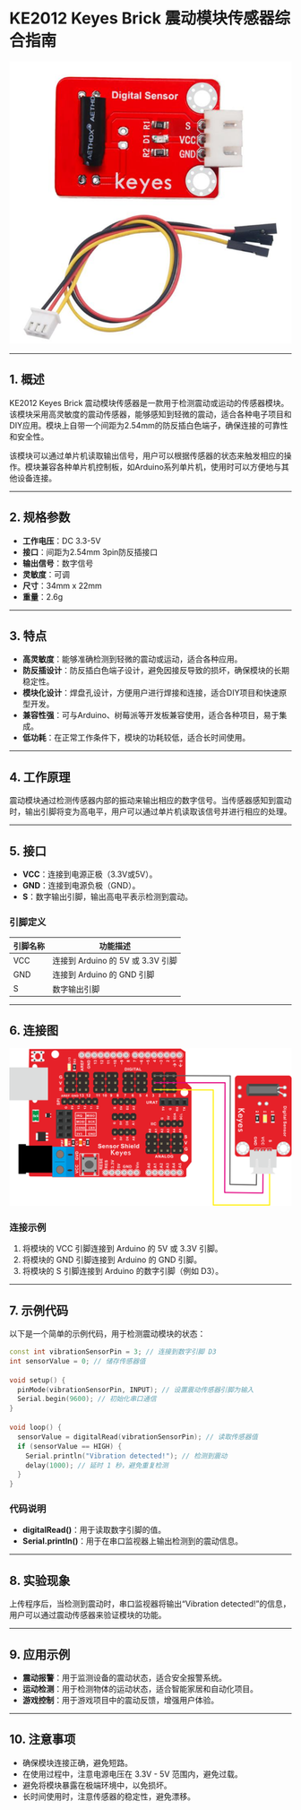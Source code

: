 # KE2012 Keyes Brick 震动模块传感器综合指南

![image-20250317151556394](media/image-20250317151556394.png)

---

## 1. 概述
KE2012 Keyes Brick 震动模块传感器是一款用于检测震动或运动的传感器模块。该模块采用高灵敏度的震动传感器，能够感知到轻微的震动，适合各种电子项目和DIY应用。模块上自带一个间距为2.54mm的防反插白色端子，确保连接的可靠性和安全性。

该模块可以通过单片机读取输出信号，用户可以根据传感器的状态来触发相应的操作。模块兼容各种单片机控制板，如Arduino系列单片机，使用时可以方便地与其他设备连接。

---

## 2. 规格参数
- **工作电压**：DC 3.3-5V  
- **接口**：间距为2.54mm 3pin防反插接口  
- **输出信号**：数字信号  
- **灵敏度**：可调  
- **尺寸**：34mm x 22mm   
- **重量**：2.6g  

---

## 3. 特点
- **高灵敏度**：能够准确检测到轻微的震动或运动，适合各种应用。
- **防反插设计**：防反插白色端子设计，避免因接反导致的损坏，确保模块的长期稳定性。
- **模块化设计**：焊盘孔设计，方便用户进行焊接和连接，适合DIY项目和快速原型开发。
- **兼容性强**：可与Arduino、树莓派等开发板兼容使用，适合各种项目，易于集成。
- **低功耗**：在正常工作条件下，模块的功耗较低，适合长时间使用。

---

## 4. 工作原理
震动模块通过检测传感器内部的振动来输出相应的数字信号。当传感器感知到震动时，输出引脚将变为高电平，用户可以通过单片机读取该信号并进行相应的处理。

---

## 5. 接口
- **VCC**：连接到电源正极（3.3V或5V）。
- **GND**：连接到电源负极（GND）。
- **S**：数字输出引脚，输出高电平表示检测到震动。

### 引脚定义
| 引脚名称 | 功能描述                     |
|----------|------------------------------|
| VCC      | 连接到 Arduino 的 5V 或 3.3V 引脚   |
| GND      | 连接到 Arduino 的 GND 引脚  |
| S     | 数字输出引脚                |

---

## 6. 连接图
![image-20250317151622834](media/image-20250317151622834.png)

### 连接示例
1. 将模块的 VCC 引脚连接到 Arduino 的 5V 或 3.3V 引脚。
2. 将模块的 GND 引脚连接到 Arduino 的 GND 引脚。
3. 将模块的 S 引脚连接到 Arduino 的数字引脚（例如 D3）。

---

## 7. 示例代码
以下是一个简单的示例代码，用于检测震动模块的状态：
```cpp
const int vibrationSensorPin = 3; // 连接到数字引脚 D3
int sensorValue = 0; // 储存传感器值

void setup() {
  pinMode(vibrationSensorPin, INPUT); // 设置震动传感器引脚为输入
  Serial.begin(9600); // 初始化串口通信
}

void loop() {
  sensorValue = digitalRead(vibrationSensorPin); // 读取传感器值
  if (sensorValue == HIGH) {
    Serial.println("Vibration detected!"); // 检测到震动
    delay(1000); // 延时 1 秒，避免重复检测
  }
}
```

### 代码说明
- **digitalRead()**：用于读取数字引脚的值。
- **Serial.println()**：用于在串口监视器上输出检测到的震动信息。

---

## 8. 实验现象
上传程序后，当检测到震动时，串口监视器将输出“Vibration detected!”的信息，用户可以通过震动传感器来验证模块的功能。

---

## 9. 应用示例
- **震动报警**：用于监测设备的震动状态，适合安全报警系统。
- **运动检测**：用于检测物体的运动状态，适合智能家居和自动化项目。
- **游戏控制**：用于游戏项目中的震动反馈，增强用户体验。

---

## 10. 注意事项
- 确保模块连接正确，避免短路。
- 在使用过程中，注意电源电压在 3.3V - 5V 范围内，避免过载。
- 避免将模块暴露在极端环境中，以免损坏。
- 长时间使用时，注意传感器的稳定性，避免漂移。

